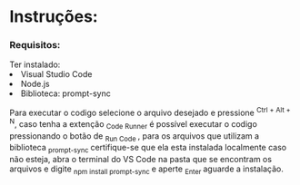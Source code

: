 <h1>Instruções:</h1>
<h3>Requisitos: </h3>
Ter instalado:
<li>Visual Studio Code</li>
<li>Node.js</li>
<li>Biblioteca: prompt-sync</li>

Para executar o codigo selecione o arquivo desejado e pressione <sup>Ctrl + Alt + N</sup>, caso tenha a extenção <sub>Code Runner</sub> é possível executar o codigo pressionando o botão de <sub> Run Code </sub>, para os arquivos que utilizam a biblioteca <sub> prompt-sync </sub> certifique-se que ela esta instalada localmente caso não esteja, abra o terminal do VS Code na pasta que se encontram os arquivos e digite <sub> npm install prompt-sync </sub> e aperte <sub> Enter </sub> aguarde a instalação.
